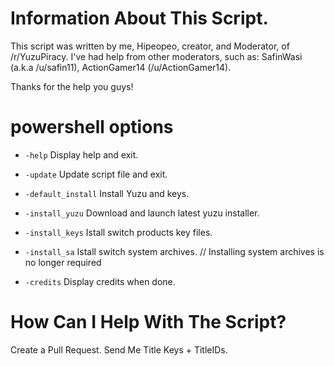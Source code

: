 # Information About This Script.
This script was written by me, Hipeopeo, creator, and Moderator, of /r/YuzuPiracy. I've had help from other moderators, such as: SafinWasi (a.k.a /u/safin11), ActionGamer14 (/u/ActionGamer14).

Thanks for the help you guys!

# powershell options
- `-help` Display help and exit.

- `-update` Update script file and exit.
	
- `-default_install` Install Yuzu and keys.

- `-install_yuzu` Download and launch latest yuzu installer.
        
- `-install_keys` Istall switch products key files.

- `-install_sa` Istall switch system archives. // Installing system archives is no longer required

- `-credits` Display credits when done.

# How Can I Help With The Script?
Create a Pull Request.
Send Me Title Keys + TitleIDs.
